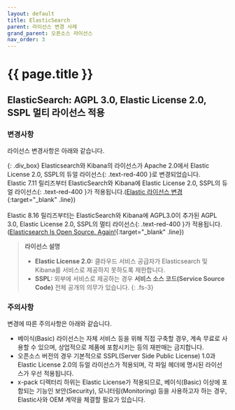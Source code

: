 ```yaml
---
layout: default
title: ElasticSearch
parent: 라이선스 변경 사례
grand_parent: 오픈소스 라이선스
nav_order: 3
---
```

# {{ page.title }}

## ElasticSearch: AGPL 3.0, Elastic License 2.0, SSPL 멀티 라이선스 적용
### 변경사항
라이선스 변경사항은 아래와 같습니다.


{: .div_box}
Elasticsearch와 Kibana의 라이선스가 Apache 2.0에서 <span>Elastic License 2.0, SSPL의 듀얼 라이선스</span>{: .text-red-400 }로 변경되었습니다.<br>
Elastic 7.11 릴리즈부터 ElasticSearch와 Kibana에 <span>Elastic License 2.0, SSPL의 듀얼 라이선스</span>{: .text-red-400 }가 적용됩니다.([Elastic 라이선스 변경](https://www.elastic.co/kr/blog/licensing-change){:target="_blank" .line})<br><br>
Elastic 8.16 릴리즈부터는 ElasticSearch와 Kibana에 AGPL3.0이 추가된 <span>AGPL 3.0, Elastic License 2.0, SSPL의 멀티 라이선스</span>{: .text-red-400 }가 적용됩니다.([Elasticsearch Is Open Source. Again!](https://www.elastic.co/kr/blog/elasticsearch-is-open-source-again){:target="_blank" .line})<br>

> **라이선스 설명**
>
> - **Elastic License 2.0:** 클라우드 서비스 공급자가 Elasticsearch 및 Kibana를 서비스로 제공하지 못하도록 제한합니다.
> - **SSPL:** 외부에 서비스로 제공하는 경우 **서비스 소스 코드(Service Source Code)** 전체 공개의 의무가 있습니다.
{: .fs-3}

### 주의사항

변경에 따른 주의사항은 아래와 같습니다.

- 베이식(Basic) 라이선스는 자체 서비스 등을 위해 직접 구축할 경우, 계속 무료로 사용할 수 있으며, 상업적으로 제품에 포함시키는 등의 재판매는 금지합니다.
- 오픈소스 버전의 경우 기본적으로 SSPL(Server Side Public License) 1.0과 Elastic License 2.0의 듀얼 라이선스가 적용되며, 각 파일 헤더에 명시된 라이선스가 우선 적용됩니다.
- x-pack 디렉터리 하위는 Elastic License가 적용되므로, 베이식(Basic) 이상에 포함되는 기능인 보안(Security), 모니터링(Monitoring) 등을 사용하고자 하는 경우, Elastic사와 OEM 계약을 체결할 필요가 있습니다.
  
